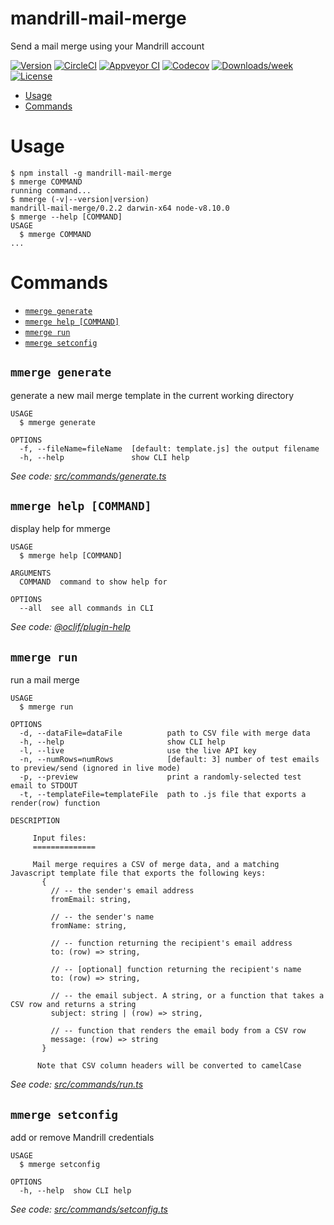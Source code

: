 mandrill-mail-merge
===================

Send a mail merge using your Mandrill account

[![Version](https://img.shields.io/npm/v/mandrill-mail-merge.svg)](https://npmjs.org/package/mandrill-mail-merge)
[![CircleCI](https://circleci.com/gh/centre-for-effective-altruism/mandrill-mail-merge/tree/master.svg?style=shield)](https://circleci.com/gh/centre-for-effective-altruism/mandrill-mail-merge/tree/master)
[![Appveyor CI](https://ci.appveyor.com/api/projects/status/github/centre-for-effective-altruism/mandrill-mail-merge?branch=master&svg=true)](https://ci.appveyor.com/project/centre-for-effective-altruism/mandrill-mail-merge/branch/master)
[![Codecov](https://codecov.io/gh/centre-for-effective-altruism/mandrill-mail-merge/branch/master/graph/badge.svg)](https://codecov.io/gh/centre-for-effective-altruism/mandrill-mail-merge)
[![Downloads/week](https://img.shields.io/npm/dw/mandrill-mail-merge.svg)](https://npmjs.org/package/mandrill-mail-merge)
[![License](https://img.shields.io/npm/l/mandrill-mail-merge.svg)](https://github.com/centre-for-effective-altruism/mandrill-mail-merge/blob/master/package.json)

<!-- toc -->
* [Usage](#usage)
* [Commands](#commands)
<!-- tocstop -->
# Usage
<!-- usage -->
```sh-session
$ npm install -g mandrill-mail-merge
$ mmerge COMMAND
running command...
$ mmerge (-v|--version|version)
mandrill-mail-merge/0.2.2 darwin-x64 node-v8.10.0
$ mmerge --help [COMMAND]
USAGE
  $ mmerge COMMAND
...
```
<!-- usagestop -->
# Commands
<!-- commands -->
* [`mmerge generate`](#mmerge-generate)
* [`mmerge help [COMMAND]`](#mmerge-help-command)
* [`mmerge run`](#mmerge-run)
* [`mmerge setconfig`](#mmerge-setconfig)

## `mmerge generate`

generate a new mail merge template in the current working directory

```
USAGE
  $ mmerge generate

OPTIONS
  -f, --fileName=fileName  [default: template.js] the output filename
  -h, --help               show CLI help
```

_See code: [src/commands/generate.ts](https://github.com/centre-for-effective-altruism/mandrill-mail-merge/blob/v0.2.2/src/commands/generate.ts)_

## `mmerge help [COMMAND]`

display help for mmerge

```
USAGE
  $ mmerge help [COMMAND]

ARGUMENTS
  COMMAND  command to show help for

OPTIONS
  --all  see all commands in CLI
```

_See code: [@oclif/plugin-help](https://github.com/oclif/plugin-help/blob/v1.2.4/src/commands/help.ts)_

## `mmerge run`

run a mail merge

```
USAGE
  $ mmerge run

OPTIONS
  -d, --dataFile=dataFile          path to CSV file with merge data
  -h, --help                       show CLI help
  -l, --live                       use the live API key
  -n, --numRows=numRows            [default: 3] number of test emails to preview/send (ignored in live mode)
  -p, --preview                    print a randomly-selected test email to STDOUT
  -t, --templateFile=templateFile  path to .js file that exports a render(row) function

DESCRIPTION

     Input files:
     ==============

     Mail merge requires a CSV of merge data, and a matching Javascript template file that exports the following keys:
       {
         // -- the sender's email address
         fromEmail: string,

         // -- the sender's name
         fromName: string,

         // -- function returning the recipient's email address
         to: (row) => string,

         // -- [optional] function returning the recipient's name
         to: (row) => string,

         // -- the email subject. A string, or a function that takes a CSV row and returns a string
         subject: string | (row) => string,

         // -- function that renders the email body from a CSV row
         message: (row) => string
       }

      Note that CSV column headers will be converted to camelCase
```

_See code: [src/commands/run.ts](https://github.com/centre-for-effective-altruism/mandrill-mail-merge/blob/v0.2.2/src/commands/run.ts)_

## `mmerge setconfig`

add or remove Mandrill credentials

```
USAGE
  $ mmerge setconfig

OPTIONS
  -h, --help  show CLI help
```

_See code: [src/commands/setconfig.ts](https://github.com/centre-for-effective-altruism/mandrill-mail-merge/blob/v0.2.2/src/commands/setconfig.ts)_
<!-- commandsstop -->
